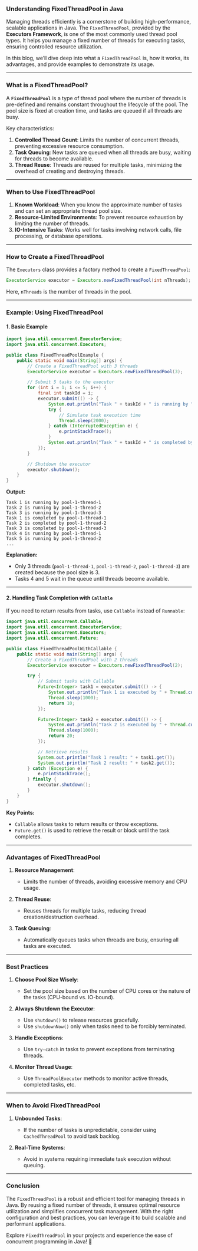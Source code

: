 ### **Understanding FixedThreadPool in Java**

Managing threads efficiently is a cornerstone of building high-performance, scalable applications in Java. The `FixedThreadPool`, provided by the **Executors Framework**, is one of the most commonly used thread pool types. It helps you manage a fixed number of threads for executing tasks, ensuring controlled resource utilization.

In this blog, we’ll dive deep into what a `FixedThreadPool` is, how it works, its advantages, and provide examples to demonstrate its usage.

---

### **What is a FixedThreadPool?**

A **`FixedThreadPool`** is a type of thread pool where the number of threads is pre-defined and remains constant throughout the lifecycle of the pool. The pool size is fixed at creation time, and tasks are queued if all threads are busy.

Key characteristics:
1. **Controlled Thread Count**: Limits the number of concurrent threads, preventing excessive resource consumption.
2. **Task Queuing**: New tasks are queued when all threads are busy, waiting for threads to become available.
3. **Thread Reuse**: Threads are reused for multiple tasks, minimizing the overhead of creating and destroying threads.

---

### **When to Use FixedThreadPool**

1. **Known Workload**: When you know the approximate number of tasks and can set an appropriate thread pool size.
2. **Resource-Limited Environments**: To prevent resource exhaustion by limiting the number of threads.
3. **IO-Intensive Tasks**: Works well for tasks involving network calls, file processing, or database operations.

---

### **How to Create a FixedThreadPool**

The `Executors` class provides a factory method to create a `FixedThreadPool`:

```java
ExecutorService executor = Executors.newFixedThreadPool(int nThreads);
```

Here, `nThreads` is the number of threads in the pool.

---

### **Example: Using FixedThreadPool**

#### **1. Basic Example**

```java
import java.util.concurrent.ExecutorService;
import java.util.concurrent.Executors;

public class FixedThreadPoolExample {
    public static void main(String[] args) {
        // Create a FixedThreadPool with 3 threads
        ExecutorService executor = Executors.newFixedThreadPool(3);

        // Submit 5 tasks to the executor
        for (int i = 1; i <= 5; i++) {
            final int taskId = i;
            executor.submit(() -> {
                System.out.println("Task " + taskId + " is running by " + Thread.currentThread().getName());
                try {
                    // Simulate task execution time
                    Thread.sleep(2000);
                } catch (InterruptedException e) {
                    e.printStackTrace();
                }
                System.out.println("Task " + taskId + " is completed by " + Thread.currentThread().getName());
            });
        }

        // Shutdown the executor
        executor.shutdown();
    }
}
```

**Output:**
```
Task 1 is running by pool-1-thread-1
Task 2 is running by pool-1-thread-2
Task 3 is running by pool-1-thread-3
Task 1 is completed by pool-1-thread-1
Task 2 is completed by pool-1-thread-2
Task 3 is completed by pool-1-thread-3
Task 4 is running by pool-1-thread-1
Task 5 is running by pool-1-thread-2
...
```

**Explanation:**
- Only 3 threads (`pool-1-thread-1`, `pool-1-thread-2`, `pool-1-thread-3`) are created because the pool size is 3.
- Tasks 4 and 5 wait in the queue until threads become available.

---

#### **2. Handling Task Completion with `Callable`**

If you need to return results from tasks, use `Callable` instead of `Runnable`:

```java
import java.util.concurrent.Callable;
import java.util.concurrent.ExecutorService;
import java.util.concurrent.Executors;
import java.util.concurrent.Future;

public class FixedThreadPoolWithCallable {
    public static void main(String[] args) {
        // Create a FixedThreadPool with 2 threads
        ExecutorService executor = Executors.newFixedThreadPool(2);

        try {
            // Submit tasks with Callable
            Future<Integer> task1 = executor.submit(() -> {
                System.out.println("Task 1 is executed by " + Thread.currentThread().getName());
                Thread.sleep(1000);
                return 10;
            });

            Future<Integer> task2 = executor.submit(() -> {
                System.out.println("Task 2 is executed by " + Thread.currentThread().getName());
                Thread.sleep(1000);
                return 20;
            });

            // Retrieve results
            System.out.println("Task 1 result: " + task1.get());
            System.out.println("Task 2 result: " + task2.get());
        } catch (Exception e) {
            e.printStackTrace();
        } finally {
            executor.shutdown();
        }
    }
}
```

**Key Points:**
- `Callable` allows tasks to return results or throw exceptions.
- `Future.get()` is used to retrieve the result or block until the task completes.

---

### **Advantages of FixedThreadPool**

1. **Resource Management**:
   - Limits the number of threads, avoiding excessive memory and CPU usage.

2. **Thread Reuse**:
   - Reuses threads for multiple tasks, reducing thread creation/destruction overhead.

3. **Task Queuing**:
   - Automatically queues tasks when threads are busy, ensuring all tasks are executed.

---

### **Best Practices**

1. **Choose Pool Size Wisely**:
   - Set the pool size based on the number of CPU cores or the nature of the tasks (CPU-bound vs. IO-bound).

2. **Always Shutdown the Executor**:
   - Use `shutdown()` to release resources gracefully.
   - Use `shutdownNow()` only when tasks need to be forcibly terminated.

3. **Handle Exceptions**:
   - Use `try-catch` in tasks to prevent exceptions from terminating threads.

4. **Monitor Thread Usage**:
   - Use `ThreadPoolExecutor` methods to monitor active threads, completed tasks, etc.

---

### **When to Avoid FixedThreadPool**

1. **Unbounded Tasks**:
   - If the number of tasks is unpredictable, consider using `CachedThreadPool` to avoid task backlog.
   
2. **Real-Time Systems**:
   - Avoid in systems requiring immediate task execution without queuing.

---

### **Conclusion**

The `FixedThreadPool` is a robust and efficient tool for managing threads in Java. By reusing a fixed number of threads, it ensures optimal resource utilization and simplifies concurrent task management. With the right configuration and best practices, you can leverage it to build scalable and performant applications.

Explore `FixedThreadPool` in your projects and experience the ease of concurrent programming in Java! 🚀

